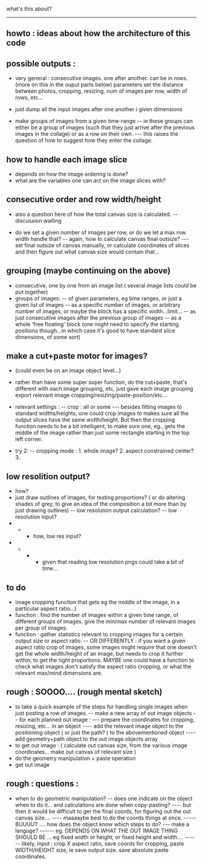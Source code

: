 what's this about?

----------------------------------------------------------

howto : ideas about how the architecture of this code
-------------------


possible outputs : 
------

- very general : consecutive images. one after another. can be in rows. 
(more on this in the ouput parts below) parameters set the distance between photos, cropping, resizing, num of images per row, width of rows, etc… 

- just dump all the input images after one another i given dimensions
- make groups of images from a given time-range
-- ie these groups can either be a group of images (such that they just arrive after the previous images in the collage) or as a row on their own.
--- this raises the question of how to suggest how they enter the collage.


how to handle each image slice
------
- depends on how the image ordering is done?
- what are the variables one can act on the image slices with?


consecutive order and row width/height
------
- also a question here of how the total canvas size is calculated.
-- discussion waiting

- do we set a given number of images per row, or do we let a max row width handle that?
-- again, how to calculate canvas final outsize?
--- set final outsize of canvas manually, or calculate coordinates of slices and then figure out what canvas size would contain that…


grouping (maybe continuing on the above)
------
- consecutive, one by one from an image list ( several image lists could be put together)
- groups of images:
-- of given parameters, eg time ranges, or just a given list of images
-- as a specific number of images, or arbitrary number of images, or maybe the block has a specific width…limit…
-- as just consecutive images after the previous group of images
-- as a whole 'free floating' block (one might need to specify the starting positions though…in which case it's good to have standard slice dimensions, of some sort)


make a cut+paste motor for images?
------
- (could even be on an image object level…)
- rather than have some super super function, do the cut+paste, that's different with each image grouping, etc, just gave each image grouping export relevant image cropping/resizing/paste-position/etc…

- relevant settings : 
-- crop : all or some
--- besides fitting images to standard widths/heights, one could crop images to makes sure all the output slices have the same width/height. But then the cropping function needs to be a bit intelligent, to make sure one, eg., gets the middle of the image rather than just some rectangle starting in the top left corner.

- try 2:
-- cropping mode : 1. whole image? 2. aspect constrained center? 3. 



low resolition output?
------
- how?
- just draw outlines of images, for testing proportions? ( or do altering shades of grey, to give an idea of the composition a bit more than by just drawing outlines)
-- low resolution output calculation?
-- low resolution input?
- - - how, low res input?
- - - - given that reading low resolution pngs could take a bit of time… 


to do
------
- image cropping funciton that gets eg the middle of the image, in a particular aspect ratio…)
- function : find the number of images within a given time range, of different groups of images. give the min/max number of relevant images per group of images.
- function : gather statistics relevant to cropping images for a certain output size or aspect ratio.
-- OR DIFFERENTLY : if you want a given aspect ratio crop of images, some images might require that one doesn't get the whole width/height of an image, but needs to crop it further within, to get the right proportions. MAYBE one could have a function to check what images don't satisfy the aspect ratio cropping, or what the relevant max/mind dimensions are.


rough : SOOOO.... (rough mental sketch)
-----
- to take a quick example of the steps for handling single images when just posting a row of images.
-- make a new array of out image objects
-- for each planned out image : 
--- prepare the coordinates for cropping, resizing, etc… in an object
---- add the relevant image object to the positioning object ( or just the path? ) to the abovementioned object
---- add geometry+path object to the out image objects array
- to get out image : 
( calculate out canvas size, from the various image coordinates… make out canvas of relevant size )
- do the geometry manipulation + paste operation 
- get out image


rough : questions : 
-----
- when to do geometric manipulation?
-- does one indicate on the object when to do it... and calculations are done when copy-pasting? 
---- but then it would be difficult to get the final coords, for figuring out the out canvas size....
---- maaaaybe best to do the coords things at once.
----- BUUUUT .... how does the object know which steps to do? --- make a languge?
------ eg. DEPENDS ON WHAT THE OUT IMAGE THING SHOULD BE ... eg fixed width or height, or fixed height and width....
------ likely, input : crop X aspect ratio, save coords for cropping, paste WIDTH/HEIGHT size, ie save output size. save absolute paste coordinates.